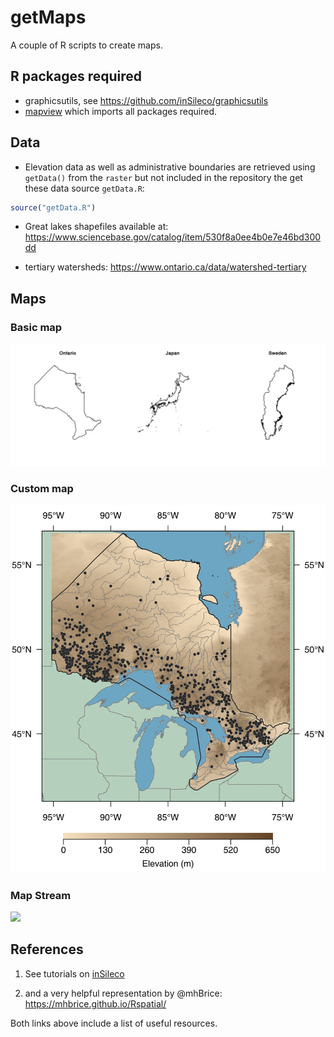 # getMaps

A couple of R scripts to create maps.


## R packages required

- graphicsutils, see https://github.com/inSileco/graphicsutils
- [mapview](https://cran.r-project.org/web/packages/mapview/index.html) which
imports all packages required.



## Data

- Elevation data as well as administrative boundaries are retrieved using `getData()`
from the `raster` but not included in the repository the get these data source
`getData.R`:

```r
source("getData.R")
```

- Great lakes shapefiles available at: https://www.sciencebase.gov/catalog/item/530f8a0ee4b0e7e46bd300dd

- tertiary watersheds: https://www.ontario.ca/data/watershed-tertiary


## Maps

### Basic map

![](fig/basic.png)

### Custom map

![](fig/custom.png)

### Map Stream

![](fig/map_stream.png)




## References

1. See tutorials on [inSileco](https://insileco.github.io/2018/04/14/r-in-space---a-series/created)

2. and a very helpful representation by @mhBrice: https://mhbrice.github.io/Rspatial/

Both links above include a list of useful resources.
